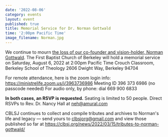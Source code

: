 ```yaml
---
date: '2022-08-06'
category: events
layout: event
published: true
title: Memorial Service for Dr. Norman Gottwald
time: '2:00pm Pacific Time'
image_filename: Norman.jpg
---
```

We continue to mourn [the loss of our co-founder and vision-holder, Norman Gottwald](https://clbsj.org/news/2022/03/15/tributes-to-norman-gottwald/). The First Baptist Church of Berkeley will hold a memorial service on
	Saturday, August 6, 2022 at 2:00pm Pacific Time
	Crouch Classroom, Berkeley School of Theology
	2606 Dwight Way, Berkeley 94704

For remote attendance, here is the zoom login info:
	https://ministrelife.zoom.us/j/3963736986
	Meeting ID 396 373 6986  (no passcode needed)
	For audio only, by phone: dial 669 900 6833

**In both cases, an RSVP is requested.** Seating is limited to 50 people.
Direct RSVPs to Rev. Dr. Nancy Hall at neh@amural.com

CBLSJ continues to collect and compile tributes and archives to Norman's life and legacy — send yours to clbsjorg@gmail.com and view those published so far at https://clbsj.org/news/2022/03/15/tributes-to-norman-gottwald/
